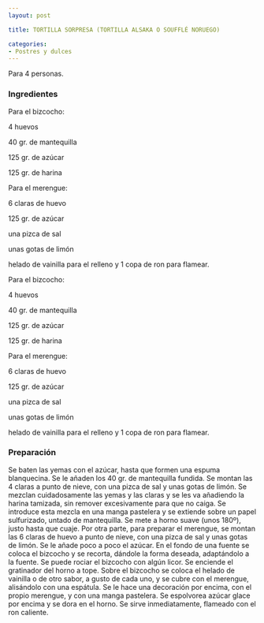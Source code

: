 ```yaml
---
layout: post

title: TORTILLA SORPRESA (TORTILLA ALSAKA O SOUFFLÉ NORUEGO)

categories:
- Postres y dulces
---
```

Para 4 personas.

<h3>Ingredientes</h3>

Para el bizcocho:

4 huevos

40 gr. de mantequilla

125 gr. de azúcar

125 gr. de harina

Para el merengue:

6 claras de huevo

125 gr. de azúcar

una pizca de sal

unas gotas de limón

helado de vainilla para el relleno y 1 copa de ron para flamear.

Para el bizcocho:

4 huevos

40 gr. de mantequilla

125 gr. de azúcar

125 gr. de harina

Para el merengue:

6 claras de huevo

125 gr. de azúcar

una pizca de sal

unas gotas de limón

helado de vainilla para el relleno y 1 copa de ron para flamear.

<h3>Preparación</h3>

Se baten las yemas con el azúcar, hasta que formen una espuma blanquecina. Se le añaden los 40 gr. de mantequilla fundida. Se montan las 4 claras a punto de nieve, con una pizca de sal y unas gotas de limón. Se mezclan cuidadosamente las yemas y las claras y se les va añadiendo la harina tamizada, sin remover excesivamente para que no caiga. Se introduce esta mezcla en una manga pastelera y se extiende sobre un papel sulfurizado, untado de mantequilla. Se mete a horno suave (unos 180º), justo hasta que cuaje. Por otra parte, para preparar el merengue, se montan las 6 claras de huevo a punto de nieve, con una pizca de sal y unas gotas de limón. Se le añade poco a poco el azúcar. En el fondo de una fuente se coloca el bizcocho y se recorta, dándole la forma deseada, adaptándolo a la fuente. Se puede rociar el bizcocho con algún licor. Se enciende el gratinador del horno a tope. Sobre el bizcocho se coloca el helado de vainilla o de otro sabor, a gusto de cada uno, y se cubre con el merengue, alisándolo con una espátula. Se le hace una decoración por encima, con el propio merengue, y con una manga pastelera. Se espolvorea azúcar glace por encima y se dora en el horno. Se sirve inmediatamente, flameado con el ron caliente.